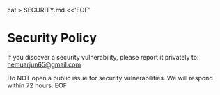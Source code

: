 cat > SECURITY.md <<'EOF'
# Security Policy

If you discover a security vulnerability, please report it privately to: hemuarjun65@gmail.com

Do NOT open a public issue for security vulnerabilities. We will respond within 72 hours.
EOF
